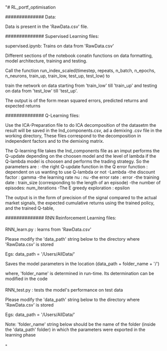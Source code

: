 "# RL_portf_optimisation

############## Data: 

Data is present in the 'RawData.csv' file.


############## Supervised Learning files: 

supervised.ipynb: Trains on data from 'RawData.csv'

Different sections of the notebook conatin functions on data formatting, model architecture, training and testing.

Call the function run_index_scaled(timestep, repeats, n_batch, n_epochs, n_neurons, train_up, train_low, test_up, test_low) to 

train the network on data starting from 'train_low' till 'train_up' and testing on data from 'test_low' till 'test_up'.

The output is of the form mean squared errors, predicted returns and expected returns



############## Q-Learning files:

Use the ICA-Preparation file to do ICA decomposition of the datasetm the result will be saved in the Ind_components.csv, ad a demixing .csv  file in the working directory, These files correspond to the decomposition in independent factors and to the demixing matrix.

The Q-learning file takes the Ind_components file as an imput performs the Q-update depending on the choosen model and the level of lambda if the Q-lambda model is choosen and performs the trading strategy. 
So the parameters are :
-the right Q-update function in the Q error function : dependent on us wanting to use Q-lambda or not 
-Lambda
-the discount factor : gamma
-the learning rate nu : nu 
-the error rate : error 
-the training date : train_size (corresponding to the length of an episode)
-the number of episodes: num_iterations
-The E greedy exploration : epsilon

The output is in the form of precision of the signal compared to the actual market signals, the expected cumulative returns using the trained policy, and the trained Q-table,



############## RNN Reinforcement Learning files:

####

RNN_learn.py : learns from 'RawData.csv'

Please modify the 'data_path' string below to the directory where 'RawData.csv' is stored

Egs: data_path = '/Users/AllData/'

Saves the model parameters in the location (data_path + folder_name + '/')

where, 'folder_name' is determined in run-time. Its determination can be modified in the code

####



####

RNN_test.py : tests the model's performance on test data

Please modify the 'data_path' string below to the directory where 'RawData.csv' is stored

Egs: data_path = '/Users/AllData/'

Note: 'folder_name' string below should be the name of the folder (inside the 'data_path' folder) in which the parameters were exported in the learning phase

####

"
